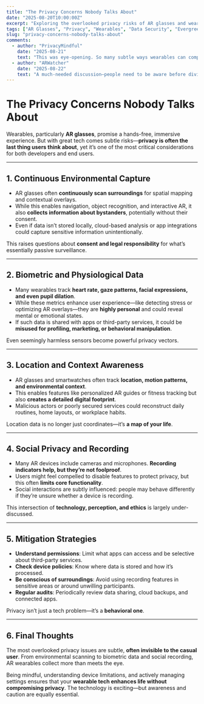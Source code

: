 ```yaml
---
title: "The Privacy Concerns Nobody Talks About"
date: "2025-08-20T10:00:00Z"
excerpt: "Exploring the overlooked privacy risks of AR glasses and wearable technology, from data collection to subtle social monitoring."
tags: ["AR Glasses", "Privacy", "Wearables", "Data Security", "Evergreen"]
slug: "privacy-concerns-nobody-talks-about"
comments:
  - author: "PrivacyMindful"
    date: "2025-08-21"
    text: "This was eye-opening. So many subtle ways wearables can compromise privacy that aren’t obvious at first glance."
  - author: "ARWatcher"
    date: "2025-08-22"
    text: "A much-needed discussion—people need to be aware before diving in."
---
```


# The Privacy Concerns Nobody Talks About

Wearables, particularly **AR glasses**, promise a hands-free, immersive experience. But with great tech comes subtle risks—**privacy is often the last thing users think about**, yet it’s one of the most critical considerations for both developers and end users.

---

## 1. Continuous Environmental Capture

- AR glasses often **continuously scan surroundings** for spatial mapping and contextual overlays.  
- While this enables navigation, object recognition, and interactive AR, it also **collects information about bystanders**, potentially without their consent.  
- Even if data isn’t stored locally, cloud-based analysis or app integrations could capture sensitive information unintentionally.

This raises questions about **consent and legal responsibility** for what’s essentially passive surveillance.

---

## 2. Biometric and Physiological Data

- Many wearables track **heart rate, gaze patterns, facial expressions, and even pupil dilation**.  
- While these metrics enhance user experience—like detecting stress or optimizing AR overlays—they are **highly personal** and could reveal mental or emotional states.  
- If such data is shared with apps or third-party services, it could be **misused for profiling, marketing, or behavioral manipulation**.

Even seemingly harmless sensors become powerful privacy vectors.

---

## 3. Location and Context Awareness

- AR glasses and smartwatches often track **location, motion patterns, and environmental context**.  
- This enables features like personalized AR guides or fitness tracking but also **creates a detailed digital footprint**.  
- Malicious actors or poorly secured services could reconstruct daily routines, home layouts, or workplace habits.

Location data is no longer just coordinates—it’s **a map of your life**.

---

## 4. Social Privacy and Recording

- Many AR devices include cameras and microphones. **Recording indicators help, but they’re not foolproof**.  
- Users might feel compelled to disable features to protect privacy, but this often **limits core functionality**.  
- Social interactions are subtly influenced: people may behave differently if they’re unsure whether a device is recording.

This intersection of **technology, perception, and ethics** is largely under-discussed.

---

## 5. Mitigation Strategies

- **Understand permissions**: Limit what apps can access and be selective about third-party services.  
- **Check device policies**: Know where data is stored and how it’s processed.  
- **Be conscious of surroundings**: Avoid using recording features in sensitive areas or around unwilling participants.  
- **Regular audits**: Periodically review data sharing, cloud backups, and connected apps.

Privacy isn’t just a tech problem—it’s a **behavioral one**.

---

## 6. Final Thoughts

The most overlooked privacy issues are subtle, **often invisible to the casual user**. From environmental scanning to biometric data and social recording, AR wearables collect more than meets the eye.  

Being mindful, understanding device limitations, and actively managing settings ensures that your **wearable tech enhances life without compromising privacy**. The technology is exciting—but awareness and caution are equally essential.
